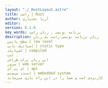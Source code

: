 ```yaml
---
layout: "./_RustLayout.astro"
title: راست | Rust
author: آریا بختیاری
editor: 
version: 0.1.0
key_words: برنامه نویسی , زبان راست
description: زبان برنامه نویسی راست یک زبان 
 سطح پایین | low level
 استاتیک تایپ | static type 
 کمپایلد | compiled ‌
 است . 
 این زبان برای طراحی
 سرور | web server
 ای پی ای | api 
 امبدد سیستم | embedded system
 کاربردی است و شما را در این راه یاری میرساند 
---
```

